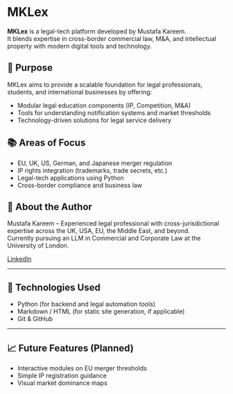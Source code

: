 # MKLex

**MKLex** is a legal-tech platform developed by Mustafa Kareem.  
It blends expertise in cross-border commercial law, M&A, and intellectual property with modern digital tools and technology.

## 🚀 Purpose
MKLex aims to provide a scalable foundation for legal professionals, students, and international businesses by offering:

- Modular legal education components (IP, Competition, M&A)
- Tools for understanding notification systems and market thresholds
- Technology-driven solutions for legal service delivery

## 📚 Areas of Focus
- EU, UK, US, German, and Japanese merger regulation
- IP rights integration (trademarks, trade secrets, etc.)
- Legal-tech applications using Python
- Cross-border compliance and business law

## 👤 About the Author
Mustafa Kareem – Experienced legal professional with cross-jurisdictional expertise across the UK, USA, EU, the Middle East, and beyond.  
Currently pursuing an LLM in Commercial and Corporate Law at the University of London.

[LinkedIn](https://www.linkedin.com/in/mustafa-kareem-493782170/)

---

## 🔧 Technologies Used
- Python (for backend and legal automation tools)
- Markdown / HTML (for static site generation, if applicable)
- Git & GitHub

---

## 📈 Future Features (Planned)
- Interactive modules on EU merger thresholds
- Simple IP registration guidance
- Visual market dominance maps
